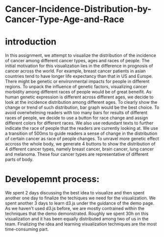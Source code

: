 # Cancer-Incidence-Distribution-by-Cancer-Type-Age-and-Race
# introduction
In this assignment, we attempt to visualize the distribution of the incidence of cancer among different cancer types, ages and races of people. The initial motivation for this visualization lies in the difference in prognosis of cancer across the world. For example, breast cancer patients in asian countries tend to have longer life expectancy than that in US and Europe. There might be genetic or environmental impacts for people in different regions. To unpack the influence of genetic factors, visualizing cancer morbidity among different races of people would be of great beneifit. As human genetic expression is different across different ages, we decide to look at the incidence distribution among different ages. To clearly show the change or trend of such distribution, bar graph would be the best choice. To avoid overwhelming readers with too many bars for results of different races of people, we decide to use a button for race change and assign different colors for different races. We also use redundant texts to further indicate the race of people that the readers are currently looking at. We use a transition of 500ms to guide readers a sense of change in the distribution of certain cancer as race of people changes. To unravel more genetic effect accross the whole body, we generate 4 buttons to show the distribution of 4 different cancer types, namely breast cancer, brain cancer, lung cancer and melanoma. These four cancer types are representative of different parts of body. 
# Developemnt process:
We spent 2 days discussing the best idea to visualize and then spent another one day to finalize the techiques we need for the visualization. We spent another 3 days to learn d3.js under the guidance of the demo page. As we haven't used d3.js before, we are mostly contrained within the techniques that the demo demonstrated. Roughly we spent 30h on this visualization and it has been equally distributed among two of us in the team. Finalizing the idea and learning visualization techniques are the most time-consuming part.
